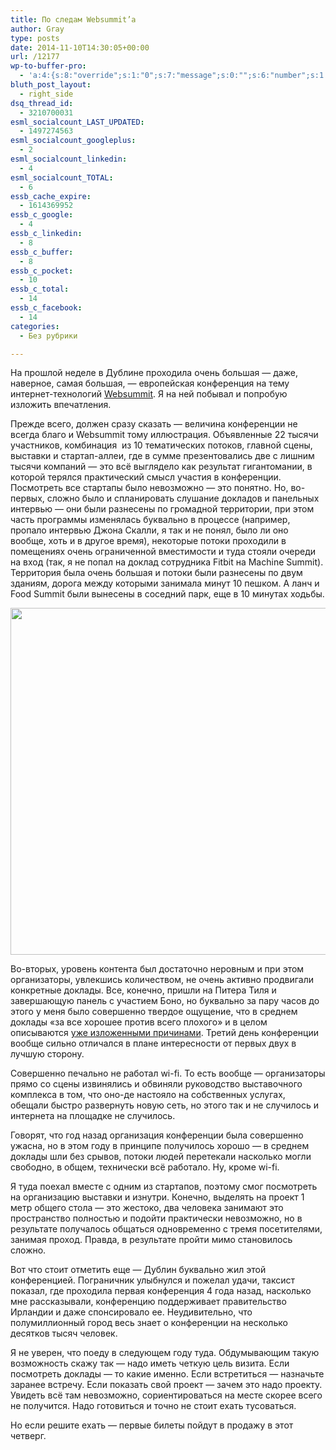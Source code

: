 ```yaml
---
title: По следам Websummit’а
author: Gray
type: posts
date: 2014-11-10T14:30:05+00:00
url: /12177
wp-to-buffer-pro:
  - 'a:4:{s:8:"override";s:1:"0";s:7:"message";s:0:"";s:6:"number";s:1:"1";s:16:"alternateMessage";s:0:"";}'
bluth_post_layout:
  - right_side
dsq_thread_id:
  - 3210700031
esml_socialcount_LAST_UPDATED:
  - 1497274563
esml_socialcount_googleplus:
  - 2
esml_socialcount_linkedin:
  - 4
esml_socialcount_TOTAL:
  - 6
essb_cache_expire:
  - 1614369952
essb_c_google:
  - 4
essb_c_linkedin:
  - 8
essb_c_buffer:
  - 8
essb_c_pocket:
  - 10
essb_c_total:
  - 14
essb_c_facebook:
  - 14
categories:
  - Без рубрики

---
```








На прошлой неделе в Дублине проходила очень большая — даже, наверное, самая большая, — европейская конференция на тему интернет-технологий <a href="http://websummit.net" target="_blank">Websummit</a>. Я на ней побывал и попробую изложить впечатления.

Прежде всего, должен сразу сказать — величина конференции не всегда благо и Websummit тому иллюстрация. Объявленные 22 тысячи участников, комбинация  из 10 тематических потоков, главной сцены, выставки и стартап-аллеи, где в сумме презентовались две с лишним тысячи компаний — это всё выглядело как результат гигантомании, в которой терялся практический смысл участия в конференции. Посмотреть все стартапы было невозможно — это понятно. Но, во-первых, сложно было и спланировать слушание докладов и панельных интервью — они были разнесены по громадной территории, при этом часть программы изменялась буквально в процессе (например, пропало интервью Джона Скалли, я так и не понял, было ли оно вообще, хоть и в другое время), некоторые потоки проходили в помещениях очень ограниченной вместимости и туда стояли очереди на вход (так, я не попал на доклад сотрудника Fitbit на Machine Summit). Территория была очень большая и потоки были разнесены по двум зданиям, дорога между которыми занимала минут 10 пешком. А ланч и Food Summit были вынесены в соседний парк, еще в 10 минутах ходьбы.

<img data-attachment-id="12178" data-permalink="https://blognot.co/12177/img_5564_ctcbd6" data-orig-file="https://i0.wp.com/blognot.co/wp-content/uploads/http://res.cloudinary.com/blognot/image/upload/v1415629230/IMG_5564_ctcbd6.jpg?fit=800%2C600&ssl=1" data-orig-size="800,600" data-comments-opened="1" data-image-meta="{&quot;aperture&quot;:&quot;0&quot;,&quot;credit&quot;:&quot;&quot;,&quot;camera&quot;:&quot;&quot;,&quot;caption&quot;:&quot;&quot;,&quot;created_timestamp&quot;:&quot;0&quot;,&quot;copyright&quot;:&quot;&quot;,&quot;focal_length&quot;:&quot;0&quot;,&quot;iso&quot;:&quot;0&quot;,&quot;shutter_speed&quot;:&quot;0&quot;,&quot;title&quot;:&quot;IMG_5564_ctcbd6&quot;}" data-image-title="IMG_5564_ctcbd6" data-image-description="" data-medium-file="https://i0.wp.com/blognot.co/wp-content/uploads/http://res.cloudinary.com/blognot/image/upload/v1415629230/IMG_5564_ctcbd6.jpg?fit=300%2C225&ssl=1" data-large-file="https://i0.wp.com/blognot.co/wp-content/uploads/http://res.cloudinary.com/blognot/image/upload/v1415629230/IMG_5564_ctcbd6.jpg?fit=740%2C555&ssl=1" class="aligncenter wp-image-12178" src="https://i0.wp.com/res.cloudinary.com/blognot/image/upload/v1415629230/IMG_5564_ctcbd6.jpg?resize=740%2C555&#038;ssl=1" alt="" width="740" height="555" data-recalc-dims="1" /> 

Во-вторых, уровень контента был достаточно неровным и при этом организаторы, увлекшись количеством, не очень активно продвигали конкретные доклады. Все, конечно, пришли на Питера Тиля и завершающую панель с участием Боно, но буквально за пару часов до этого у меня было совершенно твердое ощущение, что в среднем доклады &#171;за все хорошее против всего плохого&#187; и в целом описываются <a title="О европейских конференциях" href="http://blognot.co/12146" target="_blank">уже изложенными причинами</a>. Третий день конференции вообще сильно отличался в плане интересности от первых двух в лучшую сторону.

Совершенно печально не работал wi-fi. То есть вообще — организаторы прямо со сцены извинялись и обвиняли руководство выставочного комплекса в том, что оно-де настояло на собственных услугах, обещали быстро развернуть новую сеть, но этого так и не случилось и интернета на площадке не случилось.

Говорят, что год назад организация конференции была совершенно ужасна, но в этом году в принципе получилось хорошо — в среднем доклады шли без срывов, потоки людей перетекали насколько могли свободно, в общем, технически всё работало. Ну, кроме wi-fi.

Я туда поехал вместе с одним из стартапов, поэтому смог посмотреть на организацию выставки и изнутри. Конечно, выделять на проект 1 метр общего стола — это жестоко, два человека занимают это пространство полностью и подойти практически невозможно, но в результате получалось общаться одновременно с тремя посетителями, занимая проход. Правда, в результате пройти мимо становилось сложно.

Вот что стоит отметить еще — Дублин буквально жил этой конференцией. Пограничник улыбнулся и пожелал удачи, таксист показал, где проходила первая конференция 4 года назад, насколько мне рассказывали, конференцию поддерживает правительство Ирландии и даже спонсировало ее. Неудивительно, что полумиллионный город весь знает о конференции на несколько десятков тысяч человек.

Я не уверен, что поеду в следующем году туда. Обдумывающим такую возможность скажу так — надо иметь четкую цель визита. Если посмотреть доклады — то какие именно. Если встретиться — назначьте заранее встречу. Если показать свой проект — зачем это надо проекту. Увидеть всё там невозможно, сориентироваться на месте скорее всего не получится. Надо готовиться и точно не стоит ехать тусоваться.

Но если решите ехать — первые билеты пойдут в продажу в этот четверг.